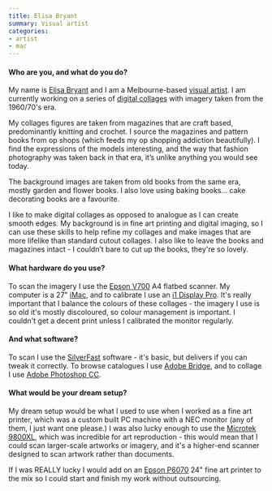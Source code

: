 ```yaml
---
title: Elisa Bryant
summary: Visual artist
categories:
- artist
- mac 
---
```


#### Who are you, and what do you do?

My name is [Elisa Bryant](https://www.instagram.com/elisabryantart/ "Elisa's Instagram account.") and I am a Melbourne-based [visual artist](https://www.etsy.com/au/shop/ElisaBryantCollage "Elisa's Etsy store."). I am currently working on a series of [digital collages](http://elisabryant.com/Collage "Elisa's collages.") with imagery taken from the 1960/70's era.

My collages figures are taken from magazines that are craft based, predominantly knitting and crochet. I source the magazines and pattern books from op shops (which feeds my op shopping addiction beautifully). I find the expressions of the models interesting, and the way that fashion photography was taken back in that era, it’s unlike anything you would see today. 

The background images are taken from old books from the same era, mostly garden and flower books. I also love using baking books... cake decorating books are a favourite.

I like to make digital collages as opposed to analogue as I can create smooth edges. My background is in fine art printing and digital imaging, so I can use these skills to help refine my collages and make images that are more lifelike than standard cutout collages. I also like to leave the books and magazines intact - I couldn’t bare to cut up the books, they're so lovely. 

#### What hardware do you use?

To scan the imagery I use the [Epson V700][perfection-v700] A4 flatbed scanner. My computer is a 27" [iMac][], and to calibrate I use an [i1 Display Pro][i1display-pro]. It's really important that I balance the colours of these collages - the imagery I use is so old it's mostly discoloured, so colour management is important. I couldn't get a decent print unless I calibrated the monitor regularly.

#### And what software?

To scan I use the [SilverFast][] software - it's basic, but delivers if you can tweak it correctly. To browse catalogues I use [Adobe Bridge][bridge], and to collage I use [Adobe Photoshop CC][photoshop].

#### What would be your dream setup?

My dream setup would be what I used to use when I worked as a fine art printer, which was a custom built PC machine with a NEC monitor (any of them, I just want one please.) I was also lucky enough to use the [Microtek 9800XL][scanmaker-9800xl-plus], which was incredible for art reproduction - this would mean that I could scan larger-scale artworks or imagery, and it's a higher-end scanner designed to scan artwork rather than documents. 

If I was REALLY lucky I would add on an [Epson P6070][surecolor-p6070] 24" fine art printer to the mix so I could start and finish my work without outsourcing.

[i1display-pro]: https://www.xrite.com/categories/calibration-profiling/i1display-pro "A colour calibration device."
[imac]: https://www.apple.com/imac/ "An all-in-one computer."
[scanmaker-9800xl-plus]: http://www.microtek.com/products.php?KindID=3&ID=40 "An A3 graphic scanner."
[surecolor-p6070]: https://www.epson.com.au/Prographics/products/largeformat/DisplayMain.asp?id=SC-P6070 "A high-end 24 inch printer."
[perfection-v700]: https://www.amazon.com/Epson-B11B178011-Perfection-Photo-Scanner/dp/B000EZY19W "A photo scanner."
[silverfast]: http://www.silverfast.com/scanner-software/en.html "Scanning software."
[bridge]: https://creative.adobe.com/products/bridge "A shared media manager for Adobe CS products."
[photoshop]: https://www.adobe.com/products/photoshop.html "A bitmap image editor."
